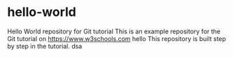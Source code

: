 # hello-world
Hello World repository for Git tutorial
This is an example repository for the Git tutorial on https://www.w3schools.com
hello
This repository is built step by step in the tutorial.
dsa